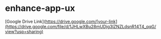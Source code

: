 # enhance-app-ux
[Google Drive Link](https://drive.google.com/[your-link](https://drive.google.com/file/d/1JHLwXBu28mUDjg3lZNZLdsnR14T4_qqG/view?usp=sharing) 

